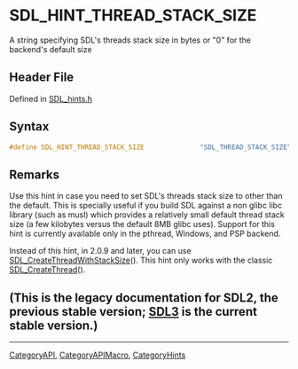# SDL_HINT_THREAD_STACK_SIZE

A string specifying SDL's threads stack size in bytes or "0" for the backend's default size

## Header File

Defined in [SDL_hints.h](https://github.com/libsdl-org/SDL/blob/SDL2/include/SDL_hints.h)

## Syntax

```c
#define SDL_HINT_THREAD_STACK_SIZE              "SDL_THREAD_STACK_SIZE"
```

## Remarks

Use this hint in case you need to set SDL's threads stack size to other
than the default. This is specially useful if you build SDL against a non
glibc libc library (such as musl) which provides a relatively small default
thread stack size (a few kilobytes versus the default 8MB glibc uses).
Support for this hint is currently available only in the pthread, Windows,
and PSP backend.

Instead of this hint, in 2.0.9 and later, you can use
[SDL_CreateThreadWithStackSize](SDL_CreateThreadWithStackSize)(). This hint
only works with the classic [SDL_CreateThread](SDL_CreateThread)().

## (This is the legacy documentation for SDL2, the previous stable version; [SDL3](https://wiki.libsdl.org/SDL3/) is the current stable version.)



----
[CategoryAPI](CategoryAPI), [CategoryAPIMacro](CategoryAPIMacro), [CategoryHints](CategoryHints)

